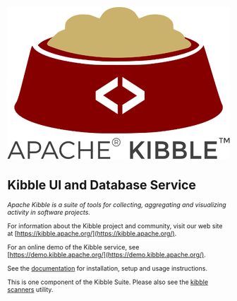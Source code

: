 ![Logo](/ui/images/kibble-logo.png)

# Kibble UI and Database Service

_Apache Kibble is a suite of tools for collecting, aggregating and
visualizing activity in software projects._

For information about the Kibble project and community, visit our
web site at [https://kibble.apache.org/](https://kibble.apache.org/).

For an online demo of the Kibble service, see
[https://demo.kibble.apache.org/](https://demo.kibble.apache.org/).

See the [documentation](https://apache-kibble.readthedocs.io/) for
installation, setup and usage instructions.

This is one component of the Kibble Suite. Please also see the 
[kibble scanners](https://github.com/apache/kibble-scanners) utility.
